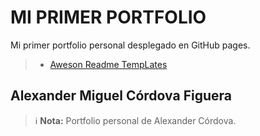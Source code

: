 # MI PRIMER PORTFOLIO

Mi primer portfolio personal desplegado en GitHub pages.
>- [Aweson Readme TempLates](https://github.com/MiguelCordovaDev/MiguelCordovaDev.github.io/blob/main/README.md)

## Alexander Miguel Córdova Figuera

> ℹ️ **Nota:**
> Portfolio personal de Alexander Córdova.